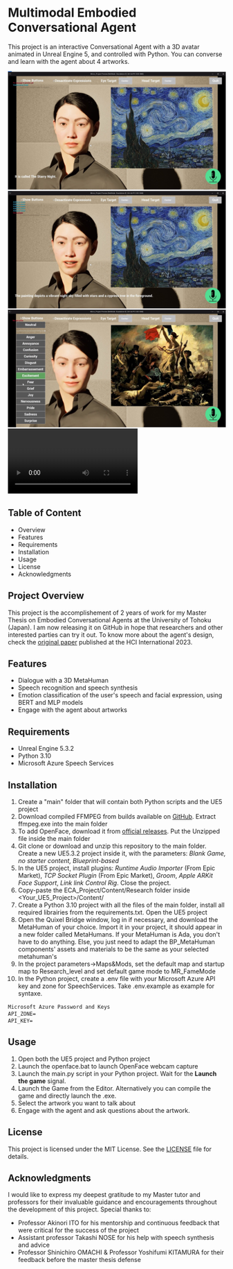 # Multimodal Embodied Conversational Agent
This project is an interactive Conversational Agent with a 3D avatar animated in Unreal Engine 5, and controlled with Python. You can converse and learn with the agent about 4 artworks.

![](/Presentation/picture1.jpg)
![](/Presentation/picture2.jpg)
![](/Presentation/picture3.jpg)
![](/Presentation/Movie.mov)

## Table of Content
 - Overview
 - Features
 - Requirements
 - Installation
 - Usage
 - License
 - Acknowledgments

## Project Overview
This project is the accomplishement of 2 years of work for my Master Thesis on Embodied Conversational Agents at the University of Tohoku (Japan). I am now releasing it on GitHub in hope that researchers and other interested parties can try it out.
To know more about the agent's design, check the [original paper](https://link.springer.com/chapter/10.1007/978-3-031-35989-7_31) published at the HCI International 2023.

## Features
- Dialogue with a 3D MetaHuman
- Speech recognition and speech synthesis
- Emotion classification of the user's speech and facial expression, using BERT and MLP models
- Engage with the agent about artworks

## Requirements
- Unreal Engine 5.3.2
- Python 3.10
- Microsoft Azure Speech Services

## Installation
1. Create a "main" folder that will contain both Python scripts and the UE5 project
2. Download compiled FFMPEG from builds available on [GitHub](https://github.com/BtbN/FFmpeg-Builds/releases). Extract ffmpeg.exe into the main folder
3. To add OpenFace, download it from [official releases](https://github.com/TadasBaltrusaitis/OpenFace/releases/tag/OpenFace_2.2.0). Put the Unzipped file inside the main folder
4. Git clone or download and unzip this repository to the main folder. Create a new UE5.3.2 project inside it, with the parameters: *Blank Game, no starter content, Blueprint-based*
5. In the UE5 project, install plugins: *Runtime Audio Importer* (From Epic Market), *TCP Socket Plugin* (From Epic Market), *Groom*, *Apple ARKit Face Support*, *Link link Control Rig*. Close the project.
6. Copy-paste the ECA_Project/Content/Research folder inside <Your_UE5_Project>/Content/
7. Create a Python 3.10 project with all the files of the main folder, install all required librairies from the requirements.txt. Open the UE5 project
8. Open the Quixel Bridge window, log in if necessary, and download the MetaHuman of your choice. Import it in your project, it should appear in a new folder called MetaHumans. If your MetaHuman is Ada, you don't have to do anything. Else, you just need to adapt the BP_MetaHuman components' assets and materials to be the same as your selected metahuman's
9. In the project parameters->Maps&Mods, set the default map and startup map to Research_level and set default game mode to MR_FameMode
10. In the Python project, create a .env file with your Microsoft Azure API key and zone for SpeechServices. Take .env.example as example for syntaxe.
  ```
  Microsoft Azure Password and Keys
  API_ZONE=
  API_KEY=
  ```

## Usage
1. Open both the UE5 project and Python project
2. Launch the openface.bat to launch OpenFace webcam capture
3. Launch the main.py script in your Python project. Wait for the **Launch the game** signal.
4. Launch the Game from the Editor. Alternatively you can compile the game and directly launch the .exe.
5. Select the artwork you want to talk about
6. Engage with the agent and ask questions about the artwork.

## License
This project is licensed under the MIT License. See the [LICENSE](LICENSE.md) file for details.

## Acknowledgments
I would like to express my deepest gratitude to my Master tutor and professors for their invaluable guidance and encouragements throughout the development of this project.
Special thanks to:
- Professor Akinori ITO for his mentorship and continuous feedback that were critical for the success of the project
- Assistant professor Takashi NOSE for his help with speech synthesis and advice
- Professor Shinichiro OMACHI & Professor Yoshifumi KITAMURA for their feedback before the master thesis defense
